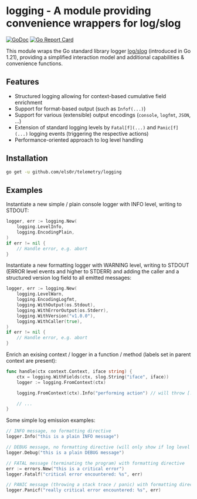 logging - A module providing convenience wrappers for log/slog
===========
[![GoDoc](https://godoc.org/github.com/fels0r/telemetry/logging?status.svg)](https://godoc.org/github.com/els0r/telemetry/logging/)
[![Go Report Card](https://goreportcard.com/badge/github.com/els0r/telemetry/logging)](https://goreportcard.com/report/github.com/els0r/telemetry/logging)

This module wraps the Go standard library logger [log/slog](https://pkg.go.dev/log/slog) (introduced in Go 1.21), providing a simplified interaction model and additional capabilities & convenience functions.

## Features
- Structured logging allowing for context-based cumulative field enrichment
- Support for format-based output (such as `Infof(...)`)
- Support for various (extensible) output encodings (`console`, `logfmt`, `JSON`, ...)
- Extension of standard logging levels by `Fatal[f](...)` and `Panic[f](...)` logging events (triggering the respective actions)
- Performance-oriented approach to log level handling

## Installation
```bash
go get -u github.com/els0r/telemetry/logging
```

## Examples
Instantiate a new simple / plain console logger with INFO level, writing to STDOUT:
```Go
logger, err := logging.New(
    logging.LevelInfo,
    logging.EncodingPlain,
)
if err != nil {
	// Handle error, e.g. abort
}
```
Instantiate a new formatting logger with WARNING level, writing to STDOUT (ERROR level events and higher to STDERR) and adding the caller and a structured version log field to all emitted messages:
```Go
logger, err := logging.New(
	logging.LevelWarn,
	logging.EncodingLogfmt,
	logging.WithOutput(os.Stdout),
	logging.WithErrorOutput(os.Stderr),
	logging.WithVersion("v1.0.0"),
    logging.WithCaller(true),
)
if err != nil {
	// Handle error, e.g. abort
}
```
Enrich an exising context / logger in a function / method (labels set in parent context are present):
```Go
func handle(ctx context.Context, iface string) {
	ctx = logging.WithFields(ctx, slog.String("iface", iface))
	logger := logging.FromContext(ctx)

    logging.FromContext(ctx).Info("performing action") // will throw [... iface=XYZ] and all labels from parent context

    // ...
}
```
Some simple log emission examples:
```Go
// INFO message, no formatting directive
logger.Info("this is a plain INFO message")

// DEBUG message, no formatting directive (will only show if log level is logging.LevelDebug)
logger.Debug("this is a plain DEBUG message")

// FATAL message (terminating the program) with formatting directive
err := errors.New("this is a critical error")
logger.Fatalf("critical error encountered: %s", err)

// PANIC message (throwing a stack trace / panic) with formatting directive
logger.Panicf("really critical error encountered: %s", err)
```